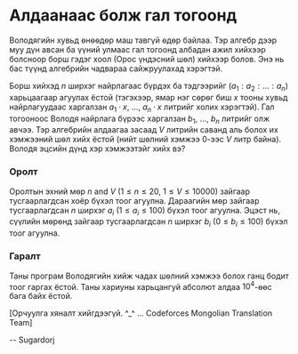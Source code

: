 Алдаанаас болж гал тогоонд
==========================
Володягийн хувьд ѳнѳѳдѳр маш тавгүй ѳдѳр байлаа. Тэр алгебр дээр муу дүн авсан ба үүний улмаас гал тогоонд албадан ажил хийхээр болсноор борш гэдэг хоол (Орос үндэсний шѳл) хийхээр болов. Энэ нь бас түүнд алгебрийн чадвараа сайжруулахад хэрэгтэй. 

Борш хийхэд $n$ ширхэг найрлагаас бүрдэх ба тэдгээрийг $(a_1:a_2:...:a_n)$ харьцаагаар агуулах ёстой (тэгэхээр, ямар нэг сѳрѳг биш $x$ тооны хувьд найрлагуудаас харгалзан $a_1·x$, $...$, $a_n·x$ литрийг холих хэрэгтэй). Гал тогооноос Володя найрлага бүрээс харгалзан $b_1$, $...$, $b_n$ литрийг олж авчээ. Тэр алгебрийн алдаагаа засаад $V$ литрийн саванд аль болох их хэмжээний шѳл хийх ёстой (нийт шѳлний хэмжээ $0$-ээс $V$ литр байна). Володя эцсийн дүнд хэр хэмжээтэйг хийх вэ? 

### Оролт
Оролтын эхний мѳр $n$ and $V$ ($1≤n≤20$, $1≤V≤10000$) зайгаар тусгаарлагдсан хоёр бүхэл тоог агуулна. Дараагийн мѳр зайгаар тусгаарлагдсан $n$ ширхэг $a_i$ ($1≤a_i≤100$) бүхэл тоог агуулна. Эцэст нь, сүүлийн мѳрѳнд зайгаар тусгаарлагдсан $n$ ширхэг $b_i$ ($0≤b_i≤100$) бүхэл тоог агуулна.

### Гаралт
Таны програм Володягийн хийж чадах шѳлний хэмжээ болох ганц бодит тоог гаргах ёстой. Таны хариуны харьцангуй абсолют алдаа $10^4$-ѳѳс бага байх ёстой. 

[Орчуулга хяналт хийгдээгүй. ^_^ ... Codeforces Mongolian Translation Team]

-- Sugardorj
